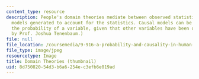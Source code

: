 ```yaml
---
content_type: resource
description: People's domain theories mediate between observed statistics and causal
  models generated to account for the statistics. Causal models can be used to judge
  the probability of a variable, given that other variables have been observed. (Image
  by Prof. Joshua Tenenbaum.)
file: null
file_location: /coursemedia/9-916-a-probability-and-causality-in-human-cognition-spring-2003/8d75082054d3b6a6254ec3efb6e019ad_9-916as03-th.jpg
file_type: image/jpeg
resourcetype: Image
title: Domain Theories (thumbnail)
uid: 8d750820-54d3-b6a6-254e-c3efb6e019ad
---
```

